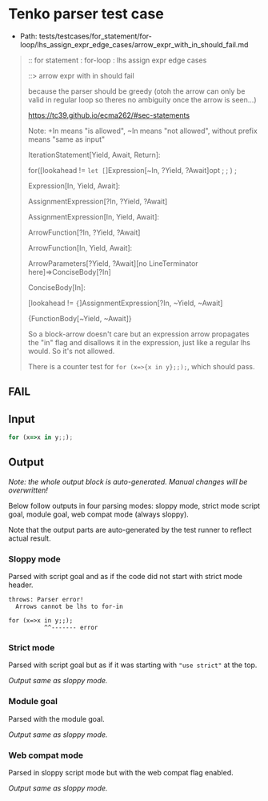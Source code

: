 # Tenko parser test case

- Path: tests/testcases/for_statement/for-loop/lhs_assign_expr_edge_cases/arrow_expr_with_in_should_fail.md

> :: for statement : for-loop : lhs assign expr edge cases
>
> ::> arrow expr with in should fail
>
> because the parser should be greedy (otoh the arrow can only be valid in regular loop so theres no ambiguity once the arrow is seen...)
>
> https://tc39.github.io/ecma262/#sec-statements
>
> Note: +In means "is allowed", ~In means "not allowed", without prefix means "same as input"
>
> IterationStatement[Yield, Await, Return]:
>
> for([lookahead != `let [`]Expression[~In, ?Yield, ?Await]opt ; ; ) ;
>
> Expression[In, Yield, Await]:
>
> AssignmentExpression[?In, ?Yield, ?Await]
>
> AssignmentExpression[In, Yield, Await]:
>
> ArrowFunction[?In, ?Yield, ?Await]
>
> ArrowFunction[In, Yield, Await]:
>
> ArrowParameters[?Yield, ?Await][no LineTerminator here]=>ConciseBody[?In]
>
> ConciseBody[In]:
>
> [lookahead != `{`]AssignmentExpression[?In, ~Yield, ~Await]
>
> {FunctionBody[~Yield, ~Await]}
>
> So a block-arrow doesn't care but an expression arrow propagates the "in" flag and disallows it in the expression, just like a regular lhs would. So it's not allowed.
>
> There is a counter test for `for (x=>{x in y};;);`, which should pass.

## FAIL

## Input

`````js
for (x=>x in y;;);
`````

## Output

_Note: the whole output block is auto-generated. Manual changes will be overwritten!_

Below follow outputs in four parsing modes: sloppy mode, strict mode script goal, module goal, web compat mode (always sloppy).

Note that the output parts are auto-generated by the test runner to reflect actual result.

### Sloppy mode

Parsed with script goal and as if the code did not start with strict mode header.

`````
throws: Parser error!
  Arrows cannot be lhs to for-in

for (x=>x in y;;);
          ^^------- error
`````

### Strict mode

Parsed with script goal but as if it was starting with `"use strict"` at the top.

_Output same as sloppy mode._

### Module goal

Parsed with the module goal.

_Output same as sloppy mode._

### Web compat mode

Parsed in sloppy script mode but with the web compat flag enabled.

_Output same as sloppy mode._
